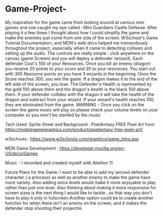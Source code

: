 # Game-Project-

My inspiration for the game came from looking around at various mini games and one caught my eye called : Mini Guardians Castle Defense. After playing it a few times I thought about how I could simplify the game and make the enemies just come from one side of the screen. W3school's Game Tutorial Documentation, and MDN's web docs  helped me tremendously throughout the project, especially when it came to detecting collision and setting up the audio. The controls are really simple : click anywhere on the canvas (game Screen) and you will deploy a defender (wizard). Each defender Cost's 100 of your Resources. Once you kill an enemy (dragon) you receive 20 points to your score and 20 to your resources. You start out with 300 Resource points so you have 3 wizards in the beginning. Once the Score reaches 300, you win the game. If a dragon makes it to the end of the left side of the screen, you lose. The Defender's Health is represented by the gold 100 above them and the dragon's health is the black 100 above them. If your defender collides with the dragon it will take the health of the dragon and subtract from your wizard. If your wizard's health reaches 100, they are eliminated from the game. WARNING - Once you click on the screen the game music will play so please check your volume levels on your computer so you won't be startled by the music 

Tech Used:
Sprite Sheet and Background : PixelAntasy FREE Pixel Art from https://mobilegamegraphics.com/product/pixelantasy-free-pixel-art/


w3schools : https://www.w3schools.com/graphics/game_intro.asp



MDN Game Development : https://developer.mozilla.org/en-US/docs/Games


Music - I recorded and created myself with Abelton 11




Future Plans for the Game:
I want to be able to add my second defender character ( a princess) as well as another enemy to make the game have more variety. Also adding extra levels would make it more enjoyable to play rather than just one level. Also thinking about making it more responsive for screen sizes is the next thing I would like to tackle , so that way you don't have to play it only in fullscreen.Another option could be to create another function for when there isn't an enemy on the screen, and it makes the defender stop shooting their projectile 
